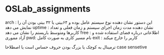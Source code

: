 # OSLab_assignments
 arch :
این دستور نشان دهنده نوع سیستم عامل بوده و ۶۴بیتی یا ۳۲ بیتی بودن آن را نمایش می دهد
uptime :
نشان دهنده مدت زمان اجرای سیستم و زمان فعلی و تعداد کاربرها ومتوسط باریستم را نشان می دهد
free :
اطلاعاتی درباره فضای استفاده شده و آزاد مموری
pwd:
نام مسیر کاری به صورت کامل 
exit :
کاربر را خارج میکند


ترمینال به کوچک یا بزرگ بودن حروف حساس است یا اصطلاحا case sensetive
